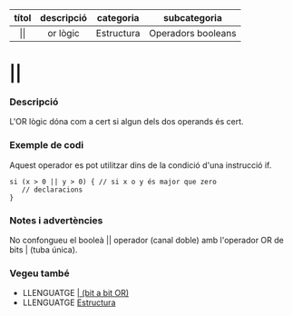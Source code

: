 
| títol | descripció | categoria | subcategoria |
| :---: | :--------: | :-------: | :----------: |
| \|\| | or lògic | Estructura | Operadors booleans |

# ||

### Descripció

L'OR lògic dóna com a cert si algun dels dos operands és cert.

### Exemple de codi

Aquest operador es pot utilitzar dins de la condició d'una instrucció if.

```
si (x > 0 || y > 0) { // si x o y és major que zero
   // declaracions
}
```

### Notes i advertències

No confongueu el booleà || operador (canal doble) amb l'operador OR de bits | (tuba única).

### Vegeu també

*  LLENGUATGE [| (bit a bit OR)](../Operadors-bitabit/bitabitor.md)  
*  LLENGUATGE [Estructura](../Estructura.md)  
